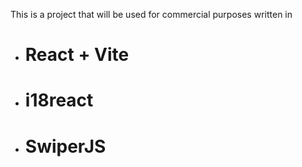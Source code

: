 This is a project that will be used for commercial purposes written in 
- # React + Vite
- # i18react
- # SwiperJS